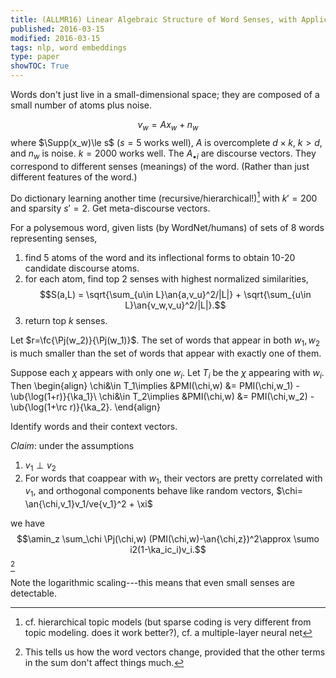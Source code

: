 ```yaml
---
title: (ALLMR16) Linear Algebraic Structure of Word Senses, with Applications to Polysemy
published: 2016-03-15
modified: 2016-03-15
tags: nlp, word embeddings
type: paper
showTOC: True
---
```


Words don't just live in a small-dimensional space; they are composed of a small number of atoms plus noise.

$$v_w = Ax_w + n_w$$
where $\Supp(x_w)\le s$ ($s=5$ works well), $A$ is overcomplete $d\times k$, $k>d$, and $n_w$ is noise. $k=2000$ works well. The $A_{\bullet i}$ are discourse vectors. They correspond to different senses (meanings) of the word. (Rather than just different features of the word.)

Do dictionary learning another time (recursive/hierarchical!)[^f1] with $k'=200$ and sparsity $s'=2$. Get meta-discourse vectors.

[^f1]: cf. hierarchical topic models (but sparse coding is very different from topic modeling. does it work better?), cf. a multiple-layer neural net

For a polysemous word, given lists (by WordNet/humans) of sets of 8 words representing senses,

1.  find 5 atoms of the word and its inflectional forms to obtain 10-20 candidate discourse atoms.
2.  for each atom, find top 2 senses with highest normalized similarities,
    $$S(a,L) = \sqrt{\sum_{u\in L}\an{a,v_u}^2/|L|} + \sqrt{\sum_{u\in L}\an{v_w,v_u}^2/|L|}.$$
3.  return top $k$ senses.

Let $r=\fc{\Pj(w_2)}{\Pj(w_1)}$. The set of words that appear in both $w_1,w_2$ is much smaller than the set of words that appear with exactly one of them.

Suppose each $\chi$ appears with only one $w_i$. Let $T_i$ be the $\chi$ appearing with $w_i$. Then
\begin{align}
\chi&\in T_1\implies &PMI(\chi,w) &= PMI(\chi,w_1) - \ub{\log(1+r)}{\ka_1}\\
\chi&\in T_2\implies &PMI(\chi,w) &= PMI(\chi,w_2) - \ub{\log(1+\rc r)}{\ka_2}.
\end{align}

Identify words and their context vectors.

*Claim*: under the assumptions

1. $v_1\perp v_2$
2. For words that coappear with $w_1$, their vectors are pretty correlated with $v_1$, and orthogonal components behave like random vectors, $\chi= \an{\chi,v_1}v_1/ve{v_1}^2 + \xi$

we have
$$\amin_z \sum_\chi \Pj(\chi,w) (PMI(\chi,w)-\an{\chi,z})^2\approx \sumo i2(1-\ka_ic_i)v_i.$$
[^f2]

[^f2]: This tells us how the word vectors change, provided that the other terms in the sum don't affect things much.

Note the logarithmic scaling---this means that even small senses are detectable.

